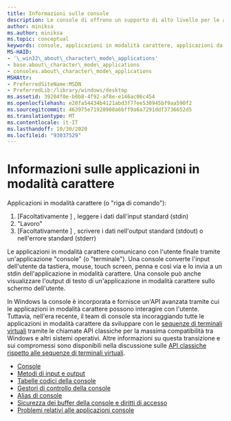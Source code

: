 ```yaml
---
title: Informazioni sulle console
description: Le console di offrono un supporto di alto livello per le applicazioni in modalità carattere semplici che interagiscono con l'utente utilizzando le funzioni che leggono dall'input standard e scrivono in output standard o errore standard.
author: miniksa
ms.author: miniksa
ms.topic: conceptual
keywords: console, applicazioni in modalità carattere, applicazioni da riga di comando, applicazioni di terminale, api della console
MS-HAID:
- '\_win32\_about\_character\_mode\_applications'
- base.about\_character\_mode\_applications
- consoles.about\_character\_mode\_applications
MSHAttr:
- PreferredSiteName:MSDN
- PreferredLib:/library/windows/desktop
ms.assetid: 39204f0e-b0b8-4f92-af8e-e146ac06c454
ms.openlocfilehash: e20fa54434b4121abd3f77ee530945bf9aa590f2
ms.sourcegitcommit: 463975e71920908a6bff9a6a7291ddf3736652d5
ms.translationtype: MT
ms.contentlocale: it-IT
ms.lasthandoff: 10/30/2020
ms.locfileid: "93037529"
---
```

# <a name="about-character-mode-applications"></a>Informazioni sulle applicazioni in modalità carattere

Applicazioni in modalità carattere (o "riga di comando"):

1. \[Facoltativamente \] , leggere i dati dall'input standard (stdin)
2. "Lavoro"
3. \[Facoltativamente \] , scrivere i dati nell'output standard (stdout) o nell'errore standard (stderr)

Le applicazioni in modalità carattere comunicano con l'utente finale tramite un'applicazione "console" (o "terminale"). Una console converte l'input dell'utente da tastiera, mouse, touch screen, penna e così via e lo invia a un stdin dell'applicazione in modalità carattere. Una console può anche visualizzare l'output di testo di un'applicazione in modalità carattere sullo schermo dell'utente.

In Windows la console è incorporata e fornisce un'API avanzata tramite cui le applicazioni in modalità carattere possono interagire con l'utente. Tuttavia, nell'era recente, il team di console sta incoraggiando tutte le applicazioni in modalità carattere da sviluppare con le [sequenze di terminali virtuali](console-virtual-terminal-sequences.md) tramite le chiamate API classiche per la massima compatibilità tra Windows e altri sistemi operativi. Altre informazioni su questa transizione e sui compromessi sono disponibili nella discussione sulle [API classiche rispetto alle sequenze di terminali virtuali](classic-vs-vt.md).

- [Console](consoles.md)
- [Metodi di input e output](input-and-output-methods.md)
- [Tabelle codici della console](console-code-pages.md)
- [Gestori di controllo della console](console-control-handlers.md)
- [Alias di console](console-aliases.md)
- [Sicurezza dei buffer della console e diritti di accesso](console-buffer-security-and-access-rights.md)
- [Problemi relativi alle applicazioni console](console-application-issues.md)
